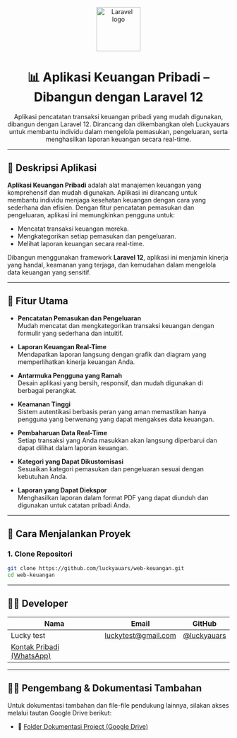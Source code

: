<p align="center">
  <img src="https://laravel.com/img/logomark.min.svg" width="100" alt="Laravel logo">
</p>

<h1 align="center">📊 Aplikasi Keuangan Pribadi – Dibangun dengan Laravel 12</h1>

<p align="center">
  Aplikasi pencatatan transaksi keuangan pribadi yang mudah digunakan, dibangun dengan Laravel 12. Dirancang dan dikembangkan oleh Luckyauars untuk membantu individu dalam mengelola pemasukan, pengeluaran, serta menghasilkan laporan keuangan secara real-time.
</p>

---

## 💼 Deskripsi Aplikasi

**Aplikasi Keuangan Pribadi** adalah alat manajemen keuangan yang komprehensif dan mudah digunakan. Aplikasi ini dirancang untuk membantu individu menjaga kesehatan keuangan dengan cara yang sederhana dan efisien. Dengan fitur pencatatan pemasukan dan pengeluaran, aplikasi ini memungkinkan pengguna untuk:

- Mencatat transaksi keuangan mereka.
- Mengkategorikan setiap pemasukan dan pengeluaran.
- Melihat laporan keuangan secara real-time.

Dibangun menggunakan framework **Laravel 12**, aplikasi ini menjamin kinerja yang handal, keamanan yang terjaga, dan kemudahan dalam mengelola data keuangan yang sensitif.

---

## 🚀 Fitur Utama

- **Pencatatan Pemasukan dan Pengeluaran**  
  Mudah mencatat dan mengkategorikan transaksi keuangan dengan formulir yang sederhana dan intuitif.

- **Laporan Keuangan Real-Time**  
  Mendapatkan laporan langsung dengan grafik dan diagram yang memperlihatkan kinerja keuangan Anda.

- **Antarmuka Pengguna yang Ramah**  
  Desain aplikasi yang bersih, responsif, dan mudah digunakan di berbagai perangkat.

- **Keamanan Tinggi**  
  Sistem autentikasi berbasis peran yang aman memastikan hanya pengguna yang berwenang yang dapat mengakses data keuangan.

- **Pembaharuan Data Real-Time**  
  Setiap transaksi yang Anda masukkan akan langsung diperbarui dan dapat dilihat dalam laporan keuangan.

- **Kategori yang Dapat Dikustomisasi**  
  Sesuaikan kategori pemasukan dan pengeluaran sesuai dengan kebutuhan Anda.

- **Laporan yang Dapat Diekspor**  
  Menghasilkan laporan dalam format PDF yang dapat diunduh dan digunakan untuk catatan pribadi Anda.

---

## 🚀 Cara Menjalankan Proyek

### 1. Clone Repositori

```bash
git clone https://github.com/luckyauars/web-keuangan.git
cd web-keuangan
```

---

## 👨‍💻 Developer

| Nama | Email | GitHub |
|------|-------|--------|
| Lucky test | luckytest@gmail.com | [@luckyauars](https://github.com/luckyauars) |
| [Kontak Pribadi (WhatsApp)](https://wa.me/+6285172042715)

---

## 👨‍💻 Pengembang & Dokumentasi Tambahan

Untuk dokumentasi tambahan dan file-file pendukung lainnya, silakan akses melalui tautan Google Drive berikut:

- 📂 [Folder Dokumentasi Project (Google Drive)](https://drive.google.com/drive/folders/1WLzC6AdkOGgffdrvLLl3W61DQB5n7UGr?usp=sharing)

